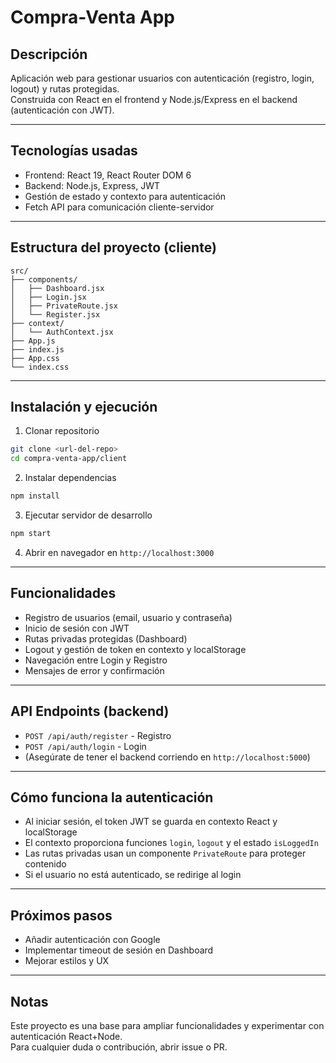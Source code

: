 # Compra-Venta App

## Descripción

Aplicación web para gestionar usuarios con autenticación (registro, login, logout) y rutas protegidas.  
Construida con React en el frontend y Node.js/Express en el backend (autenticación con JWT).

---

## Tecnologías usadas

- Frontend: React 19, React Router DOM 6  
- Backend: Node.js, Express, JWT  
- Gestión de estado y contexto para autenticación  
- Fetch API para comunicación cliente-servidor

---

## Estructura del proyecto (cliente)

```
src/
├── components/
│   ├── Dashboard.jsx
│   ├── Login.jsx
│   ├── PrivateRoute.jsx
│   └── Register.jsx
├── context/
│   └── AuthContext.jsx
├── App.js
├── index.js
├── App.css
└── index.css
```

---

## Instalación y ejecución

1. Clonar repositorio

```bash
git clone <url-del-repo>
cd compra-venta-app/client
```

2. Instalar dependencias

```bash
npm install
```

3. Ejecutar servidor de desarrollo

```bash
npm start
```

4. Abrir en navegador en `http://localhost:3000`

---

## Funcionalidades

- Registro de usuarios (email, usuario y contraseña)  
- Inicio de sesión con JWT  
- Rutas privadas protegidas (Dashboard)  
- Logout y gestión de token en contexto y localStorage  
- Navegación entre Login y Registro  
- Mensajes de error y confirmación

---

## API Endpoints (backend)

- `POST /api/auth/register` - Registro  
- `POST /api/auth/login` - Login  
- (Asegúrate de tener el backend corriendo en `http://localhost:5000`)

---

## Cómo funciona la autenticación

- Al iniciar sesión, el token JWT se guarda en contexto React y localStorage  
- El contexto proporciona funciones `login`, `logout` y el estado `isLoggedIn`  
- Las rutas privadas usan un componente `PrivateRoute` para proteger contenido  
- Si el usuario no está autenticado, se redirige al login

---

## Próximos pasos

- Añadir autenticación con Google  
- Implementar timeout de sesión en Dashboard  
- Mejorar estilos y UX

---

## Notas

Este proyecto es una base para ampliar funcionalidades y experimentar con autenticación React+Node.  
Para cualquier duda o contribución, abrir issue o PR.
